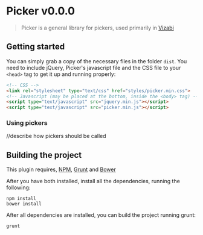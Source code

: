 # Picker v0.0.0

> Picker is a general library for pickers, used primarily in [Vizabi](https://github.com/Gapminder/vizabi)

## Getting started
You can simply grab a copy of the necessary files in the folder ```dist```. You need to include jQuery, Picker's javascript file and the CSS file to your ```<head>``` tag to get it up and running properly:

```html
<!-- CSS -->
<link rel="stylesheet" type="text/css" href="styles/picker.min.css">
<!-- Javascript (may be placed at the bottom, inside the <body> tag) -->
<script type="text/javascript" src="jquery.min.js"></script>
<script type="text/javascript" src="picker.min.js"></script>
```

### Using pickers

//describe how pickers should be called

## Building the project
This plugin requires, [NPM](https://www.npmjs.org/), [Grunt](http://gruntjs.com/) and [Bower](http://bower.io/)

After you have both installed, install all the dependencies, running the following:

```shell
npm install
bower install
```

After all dependencies are installed, you can build the project running grunt:
```shell
grunt
```
